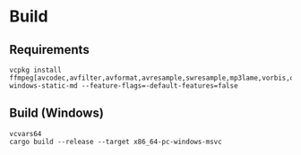 # Build

## Requirements

```shell
vcpkg install ffmpeg[avcodec,avfilter,avformat,avresample,swresample,mp3lame,vorbis,opus]:x64-windows-static-md --feature-flags=-default-features=false
```

## Build (Windows)

```shell
vcvars64
cargo build --release --target x86_64-pc-windows-msvc
```